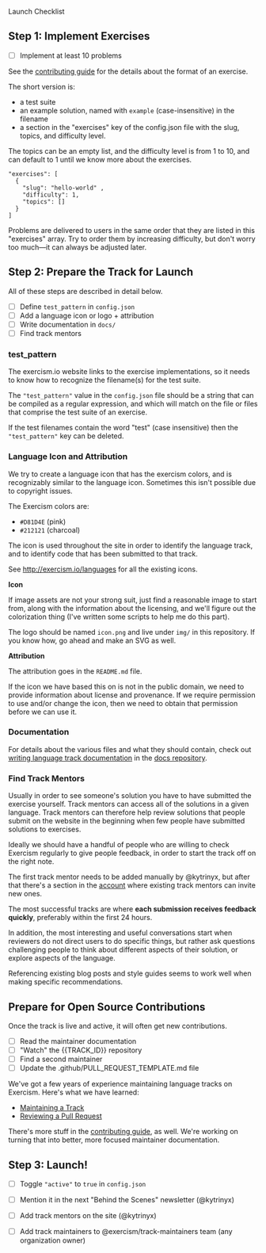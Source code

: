 Launch Checklist

## Step 1: Implement Exercises

- [ ] Implement at least 10 problems

See the [contributing guide](https://github.com/exercism/docs/blob/master/contributing-to-language-tracks/porting-an-exercise.md) for the details about the format of an exercise.

The short version is:

* a test suite
* an example solution, named with `example` (case-insensitive) in the filename
* a section in the "exercises" key of the config.json file with the slug, topics, and difficulty level.

The topics can be an empty list, and the difficulty level is from 1 to 10, and can default to 1 until we know more about the exercises.

```
"exercises": [
  {
    "slug": "hello-world" ,
    "difficulty": 1,
    "topics": []
  }
]
```

Problems are delivered to users in the same order that they are listed in this "exercises" array. Try to order them by increasing difficulty, but don't worry too much—it can always be adjusted later.

## Step 2: Prepare the Track for Launch

All of these steps are described in detail below.

- [ ] Define `test_pattern` in `config.json`
- [ ] Add a language icon or logo + attribution
- [ ] Write documentation in `docs/`
- [ ] Find track mentors

### test_pattern

The exercism.io website links to the exercise implementations, so it needs to know how to recognize the filename(s) for the test suite.

The `"test_pattern"` value in the `config.json` file should be a string that can be compiled as a regular expression, and which will match on the file or files that comprise the test suite of an exercise.

If the test filenames contain the word "test" (case insensitive) then the `"test_pattern"` key can be deleted.

### Language Icon and Attribution

We try to create a language icon that has the exercism colors, and is recognizably similar to the language icon. Sometimes this isn't possible due to copyright issues.

The Exercism colors are:

* `#D81D4E` (pink)
* `#212121` (charcoal)

The icon is used throughout the site in order to identify the language track, and to identify code that has been submitted to that track.

See http://exercism.io/languages for all the existing icons.

**Icon**

If image assets are not your strong suit, just find a reasonable image to start from, along with the information about the licensing, and we'll figure out the colorization thing (I've written some scripts to help me do this part).

The logo should be named `icon.png` and live under `img/` in this repository. If you know how, go ahead and make an SVG as well.

**Attribution**

The attribution goes in the `README.md` file.

If the icon we have based this on is not in the public domain, we need to provide information about license and provenance. If we require permission to use and/or change the icon, then we need to obtain that permission before we can use it.

### Documentation

For details about the various files and what they should contain, check out [writing language track documentation](https://github.com/exercism/docs/blob/master/maintaining-a-track/writing-documentation.md) in the [docs repository](https://github.com/exercism/docs).

### Find Track Mentors

Usually in order to see someone's solution you have to have submitted the exercise yourself. Track mentors can access all of the solutions in a given language. Track mentors can therefore help review solutions that people submit on the website in the beginning when few people have submitted solutions to exercises.

Ideally we should have a handful of people who are willing to check Exercism regularly to give people feedback, in order to start the track off on the right note.

The first track mentor needs to be added manually by @kytrinyx, but after that there's a section in the [account](http://exercism.io/account) where existing track mentors can invite new ones.

The most successful tracks are where **each submission receives feedback quickly**, preferably within the first 24 hours.

In addition, the most interesting and useful conversations start when reviewers do not direct users to do specific things, but rather ask questions challenging people to think about different aspects of their solution, or explore aspects of the language.

Referencing existing blog posts and style guides seems to work well when making specific recommendations.

## Prepare for Open Source Contributions

Once the track is live and active, it will often get new contributions.

- [ ] Read the maintainer documentation
- [ ] "Watch" the {{TRACK_ID}} repository
- [ ] Find a second maintainer
- [ ] Update the .github/PULL_REQUEST_TEMPLATE.md file

We've got a few years of experience maintaining language tracks on Exercism. Here's what we have learned:

- [Maintaining a Track](https://github.com/exercism/exercism.io/blob/master/docs/maintaining-a-track.md)
- [Reviewing a Pull Request](https://github.com/exercism/exercism.io/blob/master/docs/reviewing-a-pull-request.md)

There's more stuff in the [contributing guide](https://github.com/exercism/problem-specifications/blob/master/CONTRIBUTING.md), as well. We're working on turning that into better, more focused maintainer documentation.

## Step 3: Launch!

- [ ] Toggle `"active"` to `true` in `config.json`
- [ ] Mention it in the next "Behind the Scenes" newsletter (@kytrinyx)
- [ ] Add track mentors on the site (@kytrinyx)
- [ ] Add track maintainers to @exercism/track-maintainers team (any organization owner)

